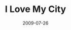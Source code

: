---
layout: message
category: message
series: "We Love Cincinnati"
title: "I Love My City"
date: 2009-07-26
audio-description: "Pastor Fred Luter from New Orleans shares his thoughts on what to do when the storm comes."
audio: "http://s3.amazonaws.com/crossroadsaudiomessages/WeLoveCincy4.mp3"
audio-title: "I Love My City"
audio-duration: "39&#58;47"
video-description: "Pastor Fred Luter from New Orleans shares what to do when the storms come. "
video-title: "I Love My City"
video: "https://s3.amazonaws.com/crossroadsvideomessages/WeLoveCincy4.mp4"
video-poster: "https://www.crossroads.net/uploadedfiles/WeLoveCincy4-still.jpg"
---